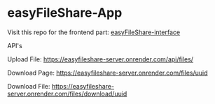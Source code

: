 # easyFileShare-App 
Visit this repo for the frontend part: [easyFileShare-interface](https://github.com/prakashMali1527/easyFileShare-interface)

API's

Upload File: https://easyfileshare-server.onrender.com/api/files/

Download Page: https://easyfileshare-server.onrender.com/files/uuid

Download File: https://easyfileshare-server.onrender.com/files/download/uuid

